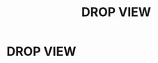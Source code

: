 ﻿---
layout: default
title: DROP VIEW
nav_order: 19
parent: Запросы SQL+
grand_parent: Справочная информация
has_children: false
has_toc: false
---

DROP VIEW
=========
